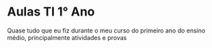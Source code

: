 # Aulas TI 1° Ano
Quase tudo que eu fiz durante o meu curso do primeiro ano do ensino médio, principalmente atividades e provas
